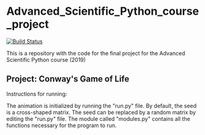 # Advanced_Scientific_Python_course_project

[![Build Status](https://travis-ci.com/bojanak/Advanced_Scientific_Python_course_project.svg?branch=master)](https://travis-ci.com/bojanak/Advanced_Scientific_Python_course_project)

This is a repository with the code for the final project for the Advanced Scientific Python course (2019)


## Project: Conway's Game of Life

Instructions for running:

The animation is initialized by running the "run.py" file. 
By default, the seed is a cross-shaped matrix. The seed can be replaced by a random matrix by editing the "run.py" file.
The module called "modules.py" contains all the functions necessary for the program to run.

